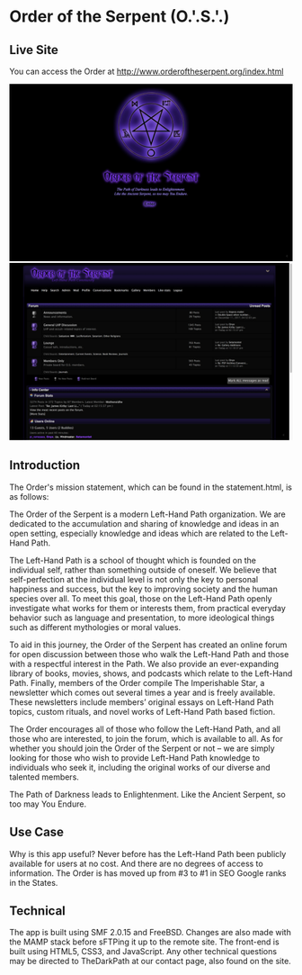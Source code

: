 # Order of the Serpent (O.'.S.'.)

## Live Site
You can access the Order at http://www.orderoftheserpent.org/index.html

![Screenshots](./index.png)
![Screenshots](./forum.png)

## Introduction
The Order's mission statement, which can be found in the statement.html, is as follows:

The Order of the Serpent is a modern Left-Hand Path organization. We are dedicated to the accumulation and sharing of knowledge and ideas in an open setting, especially knowledge and ideas which are related to the Left-Hand Path.

The Left-Hand Path is a school of thought which is founded on the individual self, rather than something outside of oneself. We believe that self-perfection at the individual level is not only the key to personal happiness and success, but the key to improving society and the human species over all. To meet this goal, those on the Left-Hand Path openly investigate what works for them or interests them, from practical everyday behavior such as language and presentation, to more ideological things such as different mythologies or moral values.

To aid in this journey, the Order of the Serpent has created an online forum for open discussion between those who walk the Left-Hand Path and those with a respectful interest in the Path. We also provide an ever-expanding library of books, movies, shows, and podcasts which relate to the Left-Hand Path. Finally, members of the Order compile The Imperishable Star, a newsletter which comes out several times a year and is freely available. These newsletters include members’ original essays on Left-Hand Path topics, custom rituals, and novel works of Left-Hand Path based fiction.

The Order encourages all of those who follow the Left-Hand Path, and all those who are interested, to join the forum, which is available to all. As for whether you should join the Order of the Serpent or not – we are simply looking for those who wish to provide Left-Hand Path knowledge to individuals who seek it, including the original works of our diverse and talented members.

The Path of Darkness leads to Enlightenment.
Like the Ancient Serpent, so too may You Endure.

## Use Case
Why is this app useful? Never before has the Left-Hand Path been publicly available for users at no cost. And there are no degrees of access to information. The Order is has moved up from #3 to #1 in SEO Google ranks in the States. 

## Technical
The app is built using SMF 2.0.15 and FreeBSD. Changes are also made with the MAMP stack before sFTPing it up to the remote site. The front-end is built using HTML5, CSS3, and JavaScript. Any other technical questions may be directed to TheDarkPath at our contact page, also found on the site.

